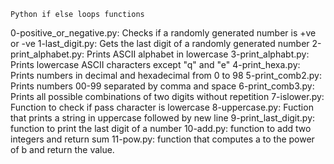 	Python if else loops functions
0-positive_or_negative.py: Checks if a randomly generated number is +ve or -ve
1-last_digit.py: Gets the last digit of a randomly generated number
2-print_alphabet.py: Prints ASCII alphabet in lowercase
3-print_alphabt.py: Prints lowercase ASCII characters except "q" and "e"
4-print_hexa.py: Prints numbers in decimal and hexadecimal from 0 to 98
5-print_comb2.py: Prints numbers 00-99 separated by comma and space
6-print_comb3.py: Prints all possible combinations of two digits without repetition
7-islower.py: Function to check if pass character is lowercase
8-uppercase.py: Fuction that prints a string in uppercase followed by new line
9-print_last_digit.py: function to print the last digit of a number
10-add.py: function to add two integers and return sum
11-pow.py: function that computes a to the power of b and return the value.
